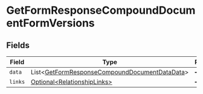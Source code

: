 # GetFormResponseCompoundDocumentFormVersions


## Fields

| Field                                                                                                                | Type                                                                                                                 | Required                                                                                                             | Description                                                                                                          |
| -------------------------------------------------------------------------------------------------------------------- | -------------------------------------------------------------------------------------------------------------------- | -------------------------------------------------------------------------------------------------------------------- | -------------------------------------------------------------------------------------------------------------------- |
| `data`                                                                                                               | List\<[GetFormResponseCompoundDocumentDataData](../../models/components/GetFormResponseCompoundDocumentDataData.md)> | :heavy_minus_sign:                                                                                                   | N/A                                                                                                                  |
| `links`                                                                                                              | [Optional\<RelationshipLinks>](../../models/components/RelationshipLinks.md)                                         | :heavy_minus_sign:                                                                                                   | N/A                                                                                                                  |